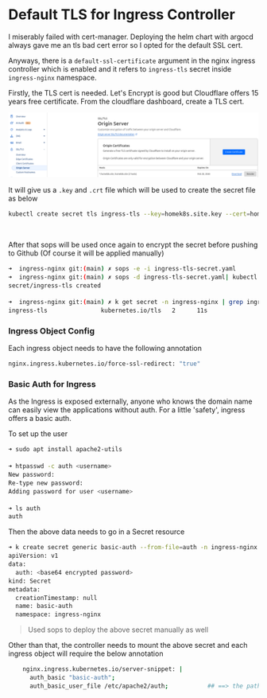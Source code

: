 # Default TLS for Ingress Controller
I miserably failed with cert-manager. Deploying the helm chart with argocd always gave me an tls bad cert error so I opted for the default SSL cert.

Anyways, there is a `default-ssl-certificate` argument in the nginx ingress controller which is enabled and it refers to `ingress-tls` secret inside `ingress-nginx` namespace. 

Firstly, the TLS cert is needed. Let's Encrypt is good but Cloudflare offers 15 years free certificate. From the cloudflare dashboard, create a TLS cert.

![tls](assets/img/tls.png)

It will give us a `.key` and `.crt` file which will be used to create the secret file as below

```bash
kubectl create secret tls ingress-tls --key=homek8s.site.key --cert=homek8s.site.crt -n ingress-nginx --dry-run=client  -o yaml
```
<br>

After that sops will be used once again to encrypt the secret before pushing to Github (Of course it will be applied manually)

```bash
➜  ingress-nginx git:(main) ✗ sops -e -i ingress-tls-secret.yaml
➜  ingress-nginx git:(main) ✗ sops -d ingress-tls-secret.yaml| kubectl apply -f -
secret/ingress-tls created

➜  ingress-nginx git:(main) ✗ k get secret -n ingress-nginx | grep ingress-tls
ingress-tls               kubernetes.io/tls   2      11s
```

### Ingress Object Config
Each ingress object needs to have the following annotation
```bash
nginx.ingress.kubernetes.io/force-ssl-redirect: "true"
```

### Basic Auth for Ingress
As the Ingress is exposed externally, anyone who knows the domain name can easily view the applications without auth. For a little 'safety', ingress offers a basic auth. 

To set up the user
```bash
➜ sudo apt install apache2-utils

➜ htpasswd -c auth <username>
New password: 
Re-type new password: 
Adding password for user <username>

➜ ls auth
auth
```

Then the above data needs to go in a Secret resource
```bash
➜ k create secret generic basic-auth --from-file=auth -n ingress-nginx -o yaml --dry-run=client
apiVersion: v1
data:
  auth: <base64 encrypted password>
kind: Secret
metadata:
  creationTimestamp: null
  name: basic-auth
  namespace: ingress-nginx
```

> Used sops to deploy the above secret manually as well

Other than that, the controller needs to mount the above secret and each ingress object will require the below annotation
```bash
    nginx.ingress.kubernetes.io/server-snippet: |
      auth_basic "basic-auth";
      auth_basic_user_file /etc/apache2/auth;           ## ==> the path where secret will be mounted
```